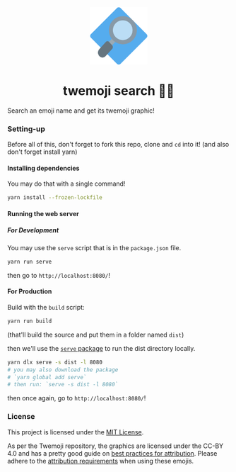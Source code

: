 <p align="center">
    <img src="/public/logo.svg" width="130px">
</p>
<h1 align="center">twemoji search 🔷🔎</h1>

Search an emoji name and get its twemoji graphic!

### Setting-up

Before all of this, don't forget to fork this repo, clone and `cd` into it!
(and also don't forget install yarn)

#### Installing dependencies

You may do that with a single command!

```bash
yarn install --frozen-lockfile
```

#### Running the web server

##### For Development

You may use the `serve` script that is in the `package.json` file.

```bash
yarn run serve
```

then go to `http://localhost:8080/`!

#### For Production

Build with the `build` script:

```bash
yarn run build
```

(that'll build the source and put them in a folder named `dist`)

then we'll use the [`serve` package](https://github.com/vercel/serve) to run the dist directory locally.

```bash
yarn dlx serve -s dist -l 8080
# you may also download the package
# `yarn global add serve`
# then run: `serve -s dist -l 8080`
```

then once again, go to `http://localhost:8080/`!

### License

This project is licensed under the [MIT License](/LICENSE).

As per the Twemoji repository, the graphics are licensed under the CC-BY 4.0 and has a pretty good guide on [best practices for attribution](https://wiki.creativecommons.org/Best_practices_for_attribution). Please adhere to the [attribution requirements](https://github.com/twitter/twemoji#attribution-requirements) when using these emojis.
